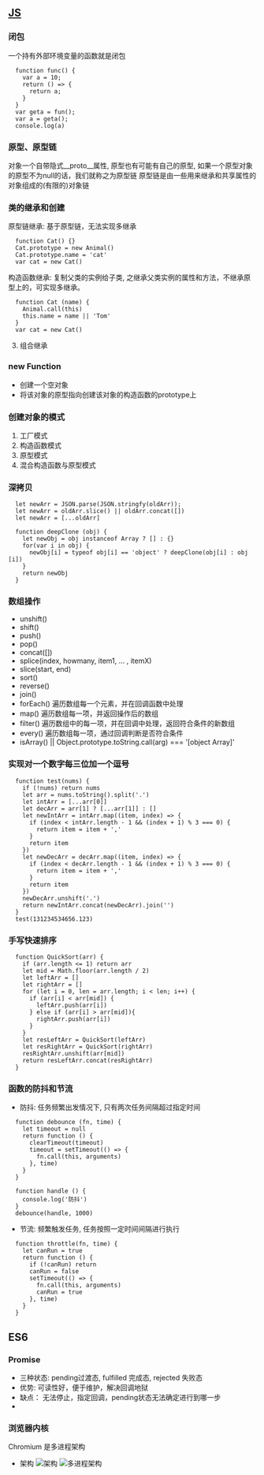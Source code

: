 ## [JS](https://juejin.im/post/5c875791e51d456b30397846#heading-20)
### 闭包
  一个持有外部环境变量的函数就是闭包

```
  function func() {
    var a = 10;
    return () => {
      return a;
    }
  }
  var geta = fun();
  var a = geta();
  console.log(a)
```
### 原型、原型链
  对象一个自带隐式__proto__属性, 原型也有可能有自己的原型, 如果一个原型对象的原型不为null的话，我们就称之为原型链
  原型链是由一些用来继承和共享属性的对象组成的(有限的)对象链

### 类的继承和创建
  原型链继承: 基于原型链，无法实现多继承
  ```
    function Cat() {}
    Cat.prototype = new Animal()
    Cat.prototype.name = 'cat'
    var cat = new Cat()
  ```
  构造函数继承: 复制父类的实例给子类, 之继承父类实例的属性和方法，不继承原型上的，可实现多继承。
  ```
    function Cat (name) {
      Animal.call(this)
      this.name = name || 'Tom'
    }
    var cat = new Cat()
  ```
  3. 组合继承

### new Function
  * 创建一个空对象
  * 将该对象的原型指向创建该对象的构造函数的prototype上

### 创建对象的模式
  1. 工厂模式
  2. 构造函数模式
  3. 原型模式
  4. 混合构造函数与原型模式

### 深拷贝
  ```
    let newArr = JSON.parse(JSON.stringfy(oldArr));
    let newArr = oldArr.slice() || oldArr.concat([])
    let newArr = [...oldArr]

    function deepClone (obj) {
      let newObj = obj instanceof Array ? [] : {}
      for(var i in obj) {
        newObj[i] = typeof obj[i] == 'object' ? deepClone(obj[i] : obj [i])
      }
      return newObj
    }
  ```

### 数组操作
  * unshift()
  * shift()
  * push()
  * pop()
  * concat([])
  * splice(index, howmany, item1, ... , itemX)
  * slice(start, end)
  * sort()
  * reverse()
  * join()
  * forEach() 遍历数组每一个元素，并在回调函数中处理
  * map() 遍历数组每一项，并返回操作后的数组
  * filter() 遍历数组中的每一项，并在回调中处理，返回符合条件的新数组
  * every() 遍历数组每一项，通过回调判断是否符合条件
  * isArray() || Object.prototype.toString.call(arg) === '[object Array]'

### 实现对一个数字每三位加一个逗号
  ```
    function test(nums) {
      if (!nums) return nums
      let arr = nums.toString().split('.')
      let intArr = [...arr[0]]
      let decArr = arr[1] ? [...arr[1]] : []
      let newIntArr = intArr.map((item, index) => {
        if (index < intArr.length - 1 && (index + 1) % 3 === 0) {
          return item = item + ','
        }
        return item
      })
      let newDecArr = decArr.map((item, index) => {
        if (index < decArr.length - 1 && (index + 1) % 3 === 0) {
          return item = item + ','
        }
        return item
      })
      newDecArr.unshift('.')
      return newIntArr.concat(newDecArr).join('')
    }
    test(131234534656.123)
  ```

### 手写快速排序
```
  function QuickSort(arr) {
    if (arr.length <= 1) return arr
    let mid = Math.floor(arr.length / 2)
    let leftArr = []
    let rightArr = []
    for (let i = 0, len = arr.length; i < len; i++) {
      if (arr[i] < arr[mid]) {
        leftArr.push(arr[i])
      } else if (arr[i] > arr[mid]){
        rightArr.push(arr[i])
      }
    }
    let resLeftArr = QuickSort(leftArr)
    let resRightArr = QuickSort(rightArr)
    resRightArr.unshift(arr[mid])
    return resLeftArr.concat(resRightArr)
  }
```

### 函数的防抖和节流
  * 防抖: 任务频繁出发情况下, 只有两次任务间隔超过指定时间
  ```
    function debounce (fn, time) {
      let timeout = null
      return function () {
        clearTimeout(timeout)
        timeout = setTimeout(() => {
          fn.call(this, arguments)
        }, time)
      }
    }

    function handle () {
      console.log('防抖')
    }
    debounce(handle, 1000)
  ```
  * 节流: 频繁触发任务, 任务按照一定时间间隔进行执行
  ```
    function throttle(fn, time) {
      let canRun = true
      return function () {
        if (!canRun) return
        canRun = false
        setTimeout(() => {
          fn.call(this, arguments)
          canRun = true
        }, time)
      }
    }
  ```

## ES6

### Promise
  * 三种状态: pending过渡态, fulfilled 完成态, rejected 失败态
  * 优势: 可读性好，便于维护，解决回调地狱
  * 缺点： 无法停止，指定回调，pending状态无法确定进行到哪一步
  *
### 浏览器内核
  Chromium 是多进程架构
  * 架构
  ![架构](./img/1.webp)
  ![多进程架构](./img/2.webp)
